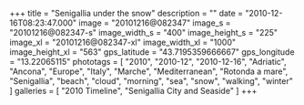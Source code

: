 +++
title = "Senigallia under the snow"
description = ""
date = "2010-12-16T08:23:47.000"
image = "20101216@082347"
image_s = "20101216@082347-s"
image_width_s = "400"
image_height_s = "225"
image_xl = "20101216@082347-xl"
image_width_xl = "1000"
image_height_xl = "563"
gps_latitude = "43.7195359666667"
gps_longitude = "13.22065115"
phototags = [ "2010", "2010-12", "2010-12-16", "Adriatic", "Ancona", "Europe", "Italy", "Marche", "Mediterranean", "Rotonda a mare", "Senigallia", "beach", "cloud", "morning", "sea", "snow", "walking", "winter" ]
galleries = [ "2010 Timeline", "Senigallia City and Seaside" ]
+++
